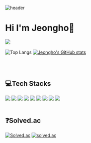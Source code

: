 ![header](https://capsule-render.vercel.app/api?type=rect&color=gradient&height=200&section=header&text=Jeongho's%20Github&fontSize=90&animation=fadeIn)
<br>
# Hi I'm Jeongho🙌
<a href="https://hits.seeyoufarm.com"><img src="https://hits.seeyoufarm.com/api/count/incr/badge.svg?url=https%3A%2F%2Fgithub.com%2Fcuzzzu1318%2Fhit-counter&count_bg=%232FBCB2&title_bg=%23555555&icon=&icon_color=%23E7E7E7&title=hits&edge_flat=false"/></a>
<br/><br/>
![Top Langs](https://github-readme-stats-ivory-three.vercel.app/api/top-langs/?username=cuzzzu1318&layout=demo&theme=dark) 
[![Jeongho's GitHub stats](https://github-readme-stats-ivory-three.vercel.app/api?username=cuzzzu1318)](https://github.com/cuzzzu1318/github-readme-stats)

<br/><br/>
## 💻Tech Stacks
<div>
<img src="https://img.shields.io/badge/Java-007396?style=for-the-badge&logo=Java&logoColor=black">
<img src="https://img.shields.io/badge/Python-3776AB?style=for-the-badge&logo=Python&logoColor=black">
<img src="https://img.shields.io/badge/C-A8B9CC?style=for-the-badge&logo=C&logoColor=black">
<img src="https://img.shields.io/badge/Lua-2C2D72?style=for-the-badge&logo=Lua&logoColor=black">
<img src="https://img.shields.io/badge/MYSQL-4479A1?style=for-the-badge&logo=MySQL&logoColor=black">
<img src="https://img.shields.io/badge/AWS-232F3E?style=for-the-badge&logo=amazonaws&logoColor=black">
<img src="https://img.shields.io/badge/HTML-E34F26?style=for-the-badge&logo=HTML5&logoColor=black">
<img src="https://img.shields.io/badge/CSS-1572B6?style=for-the-badge&logo=CSS3&logoColor=black">
<img src="https://img.shields.io/badge/PHP-777BB4?style=for-the-badge&logo=PHP&logoColor=black">
    
</div>
<br/>

## ❓Solved.ac

[![Solved.ac](http://mazassumnida.wtf/api/v2/generate_badge?boj=cuzzzu1318)](https://solved.ac/cuzzzu1318)
[![solved.ac](http://mazassumnida.wtf/api/mini/generate_badge?boj=cuzzzu1318)](https://solved.ac/cuzzzu1318)




